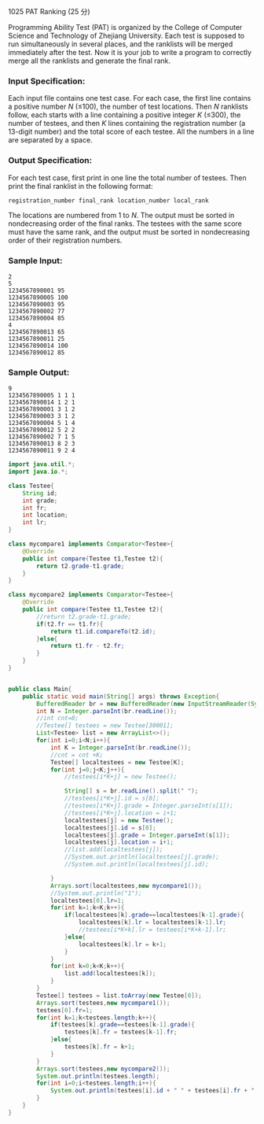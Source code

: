 1025 PAT Ranking (25 分)

Programming Ability Test (PAT) is organized by the College of Computer Science and Technology of Zhejiang University. Each test is supposed to run simultaneously in several places, and the ranklists will be merged immediately after the test. Now it is your job to write a program to correctly merge all the ranklists and generate the final rank.

### Input Specification:

Each input file contains one test case. For each case, the first line contains a positive number *N* (≤100), the number of test locations. Then *N* ranklists follow, each starts with a line containing a positive integer *K* (≤300), the number of testees, and then *K* lines containing the registration number (a 13-digit number) and the total score of each testee. All the numbers in a line are separated by a space.

### Output Specification:

For each test case, first print in one line the total number of testees. Then print the final ranklist in the following format:

```
registration_number final_rank location_number local_rank
```

The locations are numbered from 1 to *N*. The output must be sorted in nondecreasing order of the final ranks. The testees with the same score must have the same rank, and the output must be sorted in nondecreasing order of their registration numbers.

### Sample Input:

```in
2
5
1234567890001 95
1234567890005 100
1234567890003 95
1234567890002 77
1234567890004 85
4
1234567890013 65
1234567890011 25
1234567890014 100
1234567890012 85
```

### Sample Output:

```out
9
1234567890005 1 1 1
1234567890014 1 2 1
1234567890001 3 1 2
1234567890003 3 1 2
1234567890004 5 1 4
1234567890012 5 2 2
1234567890002 7 1 5
1234567890013 8 2 3
1234567890011 9 2 4
```

```java
import java.util.*;
import java.io.*;

class Testee{
    String id;
    int grade;
    int fr;
    int location;
    int lr;
}

class mycompare1 implements Comparator<Testee>{
    @Override
    public int compare(Testee t1,Testee t2){
        return t2.grade-t1.grade;
    }
}

class mycompare2 implements Comparator<Testee>{
    @Override
    public int compare(Testee t1,Testee t2){
        //return t2.grade-t1.grade;
        if(t2.fr == t1.fr){
            return t1.id.compareTo(t2.id);
        }else{
            return t1.fr - t2.fr;
        }
    }
}


public class Main{
    public static void main(String[] args) throws Exception{
        BufferedReader br = new BufferedReader(new InputStreamReader(System.in));
        int N = Integer.parseInt(br.readLine());
        //int cnt=0;
        //Testee[] testees = new Testee[30001];
        List<Testee> list = new ArrayList<>();
        for(int i=0;i<N;i++){
            int K = Integer.parseInt(br.readLine());
            //cnt = cnt +K;
            Testee[] localtestees = new Testee[K];
            for(int j=0;j<K;j++){
                //testees[i*K+j] = new Testee();

                String[] s = br.readLine().split(" ");
                //testees[i*K+j].id = s[0];
                //testees[i*K+j].grade = Integer.parseInt(s[1]);
                //testees[i*K+j].location = i+1;
                localtestees[j] = new Testee();
                localtestees[j].id = s[0];
                localtestees[j].grade = Integer.parseInt(s[1]);
                localtestees[j].location = i+1;
                //list.add(localtestees[j]);
                //System.out.println(localtestees[j].grade);
                //System.out.println(localtestees[j].id);

            }
            Arrays.sort(localtestees,new mycompare1());
            //System.out.println("1");
            localtestees[0].lr=1;
            for(int k=1;k<K;k++){
                if(localtestees[k].grade==localtestees[k-1].grade){
                    localtestees[k].lr = localtestees[k-1].lr;
                    //testees[i*K+k].lr = testees[i*K+k-1].lr;
                }else{
                    localtestees[k].lr = k+1;
                }
            }
            for(int k=0;k<K;k++){
                list.add(localtestees[k]);
            }
        }
        Testee[] testees = list.toArray(new Testee[0]);
        Arrays.sort(testees,new mycompare1());
        testees[0].fr=1;
        for(int k=1;k<testees.length;k++){
            if(testees[k].grade==testees[k-1].grade){
                testees[k].fr = testees[k-1].fr;
            }else{
                testees[k].fr = k+1;
            }
        }
        Arrays.sort(testees,new mycompare2());
        System.out.println(testees.length);
        for(int i=0;i<testees.length;i++){
            System.out.println(testees[i].id + " " + testees[i].fr + " " + testees[i].location + " " + testees[i].lr);
        }
    }
}
```

